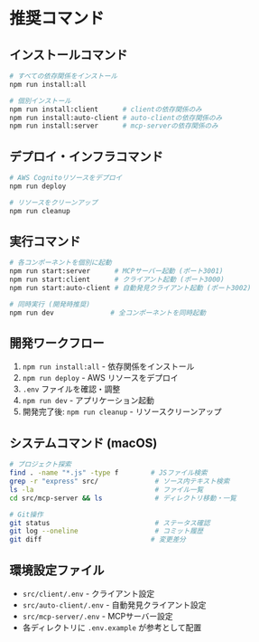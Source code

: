 # 推奨コマンド

## インストールコマンド
```bash
# すべての依存関係をインストール
npm run install:all

# 個別インストール
npm run install:client      # clientの依存関係のみ
npm run install:auto-client # auto-clientの依存関係のみ 
npm run install:server      # mcp-serverの依存関係のみ
```

## デプロイ・インフラコマンド
```bash
# AWS Cognitoリソースをデプロイ
npm run deploy

# リソースをクリーンアップ
npm run cleanup
```

## 実行コマンド
```bash
# 各コンポーネントを個別に起動
npm run start:server      # MCPサーバー起動 (ポート3001)
npm run start:client      # クライアント起動 (ポート3000)
npm run start:auto-client # 自動発見クライアント起動 (ポート3002)

# 同時実行 (開発時推奨)
npm run dev              # 全コンポーネントを同時起動
```

## 開発ワークフロー
1. `npm run install:all` - 依存関係をインストール
2. `npm run deploy` - AWS リソースをデプロイ
3. `.env` ファイルを確認・調整
4. `npm run dev` - アプリケーション起動
5. 開発完了後: `npm run cleanup` - リソースクリーンアップ

## システムコマンド (macOS)
```bash
# プロジェクト探索
find . -name "*.js" -type f        # JSファイル検索
grep -r "express" src/              # ソース内テキスト検索
ls -la                              # ファイル一覧
cd src/mcp-server && ls             # ディレクトリ移動・一覧

# Git操作
git status                          # ステータス確認
git log --oneline                   # コミット履歴
git diff                           # 変更差分
```

## 環境設定ファイル
- `src/client/.env` - クライアント設定
- `src/auto-client/.env` - 自動発見クライアント設定  
- `src/mcp-server/.env` - MCPサーバー設定
- 各ディレクトリに `.env.example` が参考として配置